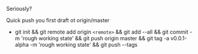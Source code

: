 Seriously?

Quick push you first draft ot origin/master

* git init && git remote add origin `<remote>` && git add --all && git commit -m 'rough working state' && git push origin master && git tag -a v0.0.1-alpha -m 'rough working state' && git push --tags
